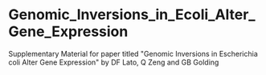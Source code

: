 # Genomic_Inversions_in_Ecoli_Alter_Gene_Expression
Supplementary Material for paper titled "Genomic Inversions in Escherichia coli Alter Gene Expression" by DF Lato, Q Zeng and GB Golding
